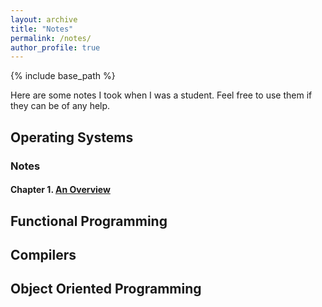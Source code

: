 ```yaml
---
layout: archive
title: "Notes"
permalink: /notes/
author_profile: true
---
```


{% include base_path %}

Here are some notes I took when I was a student. Feel free to use them if they can be of any help.

## Operating Systems

### Notes

#### Chapter 1. [An Overview](ttps://lauragalera.github.io/files/overview_os.pdf) 

## Functional Programming

## Compilers

## Object Oriented Programming